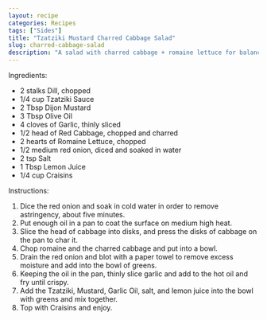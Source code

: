```yaml
---
layout: recipe
categories: Recipes
tags: ["Sides"]
title: "Tzatziki Mustard Charred Cabbage Salad"
slug: charred-cabbage-salad
description: "A salad with charred cabbage + romaine lettuce for balance with a tangy tzatziki mustard dressing."
---
```


Ingredients:
* 2 stalks Dill, chopped
* 1/4 cup Tzatziki Sauce
* 2 Tbsp Dijon Mustard
* 3 Tbsp Olive Oil
* 4 cloves of Garlic, thinly sliced
* 1/2 head of Red Cabbage, chopped and charred
* 2 hearts of Romaine Lettuce, chopped
* 1/2 medium red onion, diced and soaked in water
* 2 tsp Salt
* 1 Tbsp Lemon Juice
* 1/4 cup Craisins

Instructions:
1. Dice the red onion and soak in cold water in order to remove astringency, about five minutes.
2. Put enough oil in a pan to coat the surface on medium high heat.
3. Slice the head of cabbage into disks, and press the disks of cabbage on the pan to char it.
4. Chop romaine and the charred cabbage and put into a bowl.
5. Drain the red onion and blot with a paper towel to remove excess moisture and add into the bowl of greens.
6. Keeping the oil in the pan, thinly slice garlic and add to the hot oil and fry until crispy.
7. Add the Tzatziki, Mustard, Garlic Oil, salt, and lemon juice into the bowl with greens and mix together.
8. Top with Craisins and enjoy.